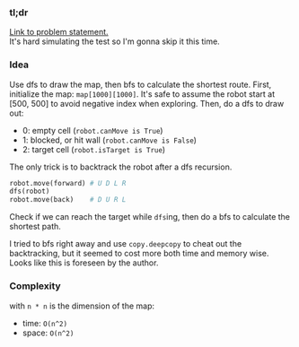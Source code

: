 ### tl;dr

[Link to problem statement.](https://leetcode.com/problems/shortest-path-in-a-hidden-grid/)  
It's hard simulating the test so I'm gonna skip it this time.


### Idea

Use dfs to draw the map, then bfs to calculate the shortest route.
First, initialize the map: `map[1000][1000]`. It's safe to assume the robot start at [500, 500] to avoid negative index when exploring. Then, do a dfs to draw out: 

- 0: empty cell (`robot.canMove is True`)
- 1: blocked, or hit wall (`robot.canMove is False`)
- 2: target cell (`robot.isTarget is True`)

The only trick is to backtrack the robot after a dfs recursion.

```python
robot.move(forward) # U D L R
dfs(robot)
robot.move(back)    # D U R L
```

Check if we can reach the target while `dfs`ing, then do a bfs to calculate the shortest path.

I tried to bfs right away and use `copy.deepcopy` to cheat out the backtracking, but it seemed to cost more both time and memory wise. Looks like this is foreseen by the author.


### Complexity

with `n * n` is the dimension of the map:
- time: `O(n^2)`
- space: `O(n^2)`
